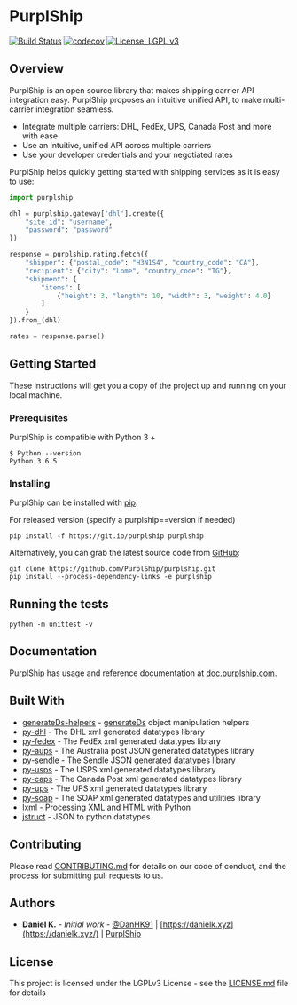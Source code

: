 # PurplShip

[![Build Status](https://travis-ci.org/PurplShip/purplship.svg?branch=master)](https://travis-ci.org/PurplShip/purplship) [![codecov](https://codecov.io/gh/PurplShip/purplship/branch/master/graph/badge.svg)](https://codecov.io/gh/PurplShip/purplship) [![License: LGPL v3](https://img.shields.io/badge/License-LGPL%20v3-blue.svg)](https://www.gnu.org/licenses/lgpl-3.0)

## Overview

PurplShip is an open source library that makes shipping carrier API integration
easy.
PurplShip proposes an intuitive unified API, to make multi-carrier integration seamless.

- Integrate multiple carriers: DHL, FedEx, UPS, Canada Post and more with ease
- Use an intuitive, unified API across multiple carriers
- Use your developer credentials and your negotiated rates

PurplShip helps quickly getting started with shipping services as it is easy to use:

```python
import purplship

dhl = purplship.gateway['dhl'].create({
    "site_id": "username",
    "password": "password"
})

response = purplship.rating.fetch({
    "shipper": {"postal_code": "H3N1S4", "country_code": "CA"},
    "recipient": {"city": "Lome", "country_code": "TG"},
    "shipment": {
        "items": [
            {"height": 3, "length": 10, "width": 3, "weight": 4.0}
        ]
    }
}).from_(dhl)

rates = response.parse()
```

## Getting Started

These instructions will get you a copy of the project up and running on your local machine.

### Prerequisites

PurplShip is compatible with Python 3 +

```shell
$ Python --version
Python 3.6.5
```

### Installing

PurplShip can be installed with [pip](https://pip.pypa.io/):

For released version (specify a purplship==version if needed)

```shell
pip install -f https://git.io/purplship purplship
```

Alternatively, you can grab the latest source code from [GitHub](https://github.com/PurplShip/purplship):

```shell
git clone https://github.com/PurplShip/purplship.git
pip install --process-dependency-links -e purplship
```

## Running the tests

```shell
python -m unittest -v
```

## Documentation

PurplShip has usage and reference documentation at [doc.purplship.com](https://doc.purplship.com).

## Built With

- [generateDs-helpers](https://github.com/PurplShip/generateDs-helpers) - [generateDs](http://www.davekuhlman.org/generateDS.html) object manipulation helpers
- [py-dhl](https://github.com/PurplShip/purplship-carriers/tree/master/py-dhl) - The DHL xml generated datatypes library
- [py-fedex](https://github.com/PurplShip/purplship-carriers/tree/master/py-fedex) - The FedEx xml generated datatypes library
- [py-aups](https://github.com/PurplShip/purplship-carriers/tree/master/py-aups) - The Australia post JSON generated datatypes library
- [py-sendle](https://github.com/PurplShip/purplship-carriers/tree/master/py-sendle) - The Sendle JSON generated datatypes library
- [py-usps](https://github.com/PurplShip/purplship-carriers/tree/master/py-usps) - The USPS xml generated datatypes library
- [py-caps](https://github.com/PurplShip/purplship-carriers/tree/master/py-caps) - The Canada Post xml generated datatypes library
- [py-ups](https://github.com/PurplShip/purplship-carriers/tree/master/py-ups) - The UPS xml generated datatypes library
- [py-soap](https://github.com/PurplShip/py-soap) - The SOAP xml generated datatypes and utilities library
- [lxml](https://lxml.de/) - Processing XML and HTML with Python
- [jstruct](https://github.com/DanH91/jstruct) - JSON to python datatypes

## Contributing

Please read [CONTRIBUTING.md](https://github.com/PurplShip/purplship/blob/master/CODE_OF_CONDUCT.md) for details on our code of conduct, and the process for submitting pull requests to us.

## Authors

- **Daniel K.** - *Initial work* - [@DanHK91](https://twitter.com/DanHK91) | [https://danielk.xyz](https://danielk.xyz/) | [PurplShip](https://purplship.com/open-source)

## License

This project is licensed under the LGPLv3 License - see the [LICENSE.md](https://github.com/PurplShip/purplship/blob/master/LICENSE) file for details
